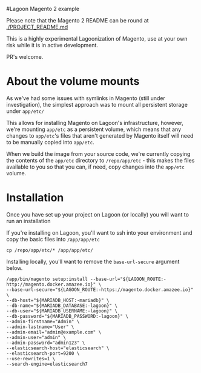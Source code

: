 #Lagoon Magento 2 example

Please note that the Magento 2 README can be round at [./PROJECT_README.md](./PROJECT_README.md)

This is a highly experimental Lagoonization of Magento, use at your own risk while it is in active development.

PR's welcome.

# About the volume mounts

As we've had some issues with symlinks in Magento (still under investigation), the simplest approach was to mount all persistent storage under `app/etc/`

This allows for installing Magento on Lagoon's infrastructure, however, we're mounting `app/etc` as a persistent volume, which means that any changes to `app/etc`'s files that aren't generated by Magento itself will need to be manually copied into `app/etc`.

When we build the image from your source code, we're currently copying the contents of the `app/etc` directory to `/repo/app/etc` - this makes the files available to you so that you can, if need, copy changes into the `app/etc` volume.


# Installation

Once you have set up your project on Lagoon (or locally) you will want to run an installation

If you're installing on Lagoon, you'll want to ssh into your environment and copy the basic files into `/app/app/etc`

`cp /repo/app/etc/* /app/app/etc/`


Installing locally, you'll want to remove the `base-url-secure` argument below.

```
/app/bin/magento setup:install --base-url="${LAGOON_ROUTE:-http://magento.docker.amazee.io}" \
--base-url-secure="${LAGOON_ROUTE:-https://magento.docker.amazee.io}" \
--db-host="${MARIADB_HOST:-mariadb}" \
--db-name="${MARIADB_DATABASE:-lagoon}" \
--db-user="${MARIADB_USERNAME:-lagoon}" \
--db-password="${MARIADB_PASSWORD:-lagoon}" \
--admin-firstname="Admin" \
--admin-lastname="User" \
--admin-email="admin@example.com" \
--admin-user="admin" \
--admin-password="admin123" \
--elasticsearch-host="elasticsearch" \
--elasticsearch-port=9200 \
--use-rewrites=1 \
--search-engine=elasticsearch7

```
